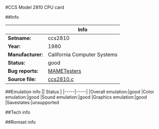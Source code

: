#CCS Model 2810 CPU card

##Info

||Info|
|-----|-----|
|**Setname:**|ccs2810
|**Year:**|1980
|**Manufacturer:**|California Computer Systems
|**Status:**|good
|**Bug reports:**|[MAMETesters](http://mametesters.org/view_all_set.php?type=1&temporary=y&search=ccs2810.c)
|**Source file:**|[ccs2810.c](https://github.com/mamedev/mame/blob/master/src/mess/drivers/ccs2810.c)

##Emulation info
|| Status |
|-----|-----|
|Overall emulation:|good
|Color emulation:|good
|Sound emulation:|good
|Graphics emulation:|good
|Savestates:|unsupported

##Tech info

##Romset info

<!--- START OF EDITED COMMENT DO NOT TOUCH TEXT ABOVE-->

